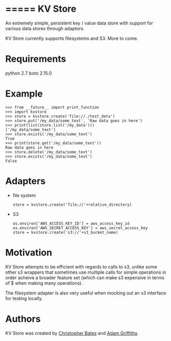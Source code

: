 =====
KV Store
=====

An extremely simple, persistent key / value data store with support for various data stores through adaptors.

KV Store currently supports filesystems and S3.  More to come.


Requirements
============

python 2.7
boto 2.15.0


Example
=======

    >>> from __future__ import print_function
    >>> import kvstore
    >>> store = kvstore.create('file://./test_data')
    >>> store.put('/my_data/some_text', 'Raw data goes in here')
    >>> print(list(store.list('/my_data')))
    ['/my_data/some_text']
    >>> store.exists('/my_data/some_text')
    True
    >>> print(store.get('/my_data/some_text'))
    Raw data goes in here
    >>> store.delete('/my_data/some_text')
    >>> store.exists('/my_data/some_text')
    False


Adapters
========

 * file system
    ```
    store = kvstore.create('file://'+relative_directory)
    ```

 * S3
    ```
    os.environ['AWS_ACCESS_KEY_ID'] = aws_access_key_id
    os.environ['AWS_SECRET_ACCESS_KEY'] = aws_secret_access_key
    store = kvstore.create('s3://'+s3_bucket_name)
    ```



Motivation
==========

KV Store attempts to be efficient with regards to calls to s3, unlike some other s3 wrappers that sometimes use multiple calls for simple operations in order acheive a broader feature set (which can make s3 expensive in terms of $ when making many operations).

The filesystem adapter is also very useful when mocking out an s3 interface for testing locally.

Authors
=======

KV Store was created by [Christopher Bates](https://github.com/chrsbats) and [Adam Griffiths](https://github.com/adamlwgriffiths).

